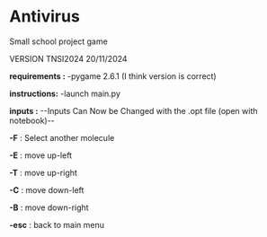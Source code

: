 # Antivirus
Small school project game

VERSION TNSI2024 20/11/2024

**requirements :**
-pygame 2.6.1 (I think version is correct)

**instructions:**
-launch main.py

**inputs :**
--Inputs Can Now be Changed with the .opt file (open with notebook)--

**-F** : Select another molecule

**-E** : move up-left

**-T** : move up-right

**-C** : move down-left

**-B** : move down-right

**-esc** : back to main menu
